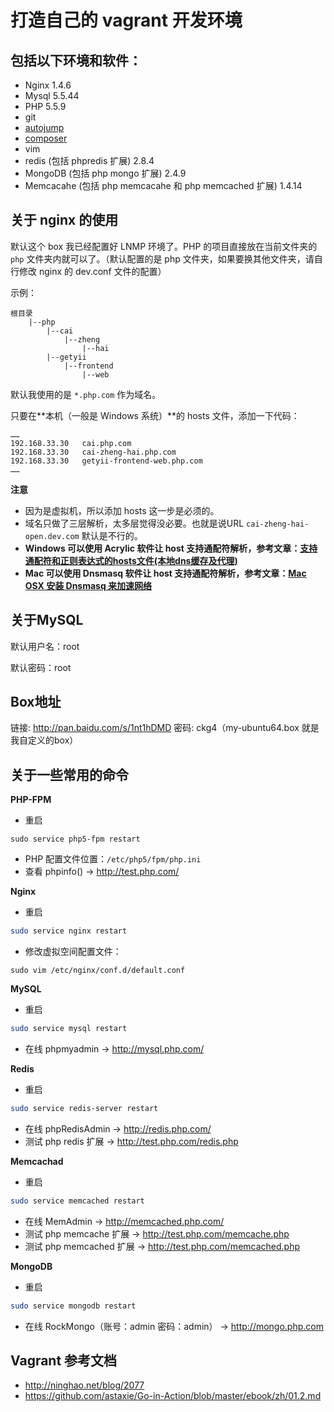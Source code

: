 打造自己的 vagrant 开发环境
================

## 包括以下环境和软件：

- Nginx 1.4.6
- Mysql 5.5.44
- PHP 5.5.9
- git
- [autojump](https://github.com/joelthelion/autojump)
- [composer](https://getcomposer.org)
- vim
- redis (包括 phpredis 扩展) 2.8.4
- MongoDB  (包括 php mongo 扩展) 2.4.9
- Memcacahe (包括 php memcacahe 和 php memcached 扩展) 1.4.14


## 关于 nginx 的使用

默认这个 box 我已经配置好 LNMP 环境了。PHP 的项目直接放在当前文件夹的 `php` 文件夹内就可以了。（默认配置的是 php 文件夹，如果要换其他文件夹，请自行修改 nginx 的 dev.conf 文件的配置）

示例：

```
根目录
	|--php
		|--cai
			|--zheng
				|--hai
		|--getyii
			|--frontend
				|--web
```

默认我使用的是 `*.php.com` 作为域名。

只要在**本机（一般是 Windows 系统）**的 hosts 文件，添加一下代码：

```
……
192.168.33.30	cai.php.com
192.168.33.30	cai-zheng-hai.php.com
192.168.33.30	getyii-frontend-web.php.com
……
```

**注意**
- 因为是虚拟机，所以添加 hosts 这一步是必须的。
- 域名只做了三层解析，太多层觉得没必要。也就是说URL `cai-zheng-hai-open.dev.com` 默认是不行的。
- **Windows 可以使用 Acrylic 软件让 host 支持通配符解析，参考文章：[支持通配符和正则表达式的hosts文件(本地dns缓存及代理)](http://grow.sinaapp.com/?p=1368)**
- **Mac 可以使用 Dnsmasq 软件让 host 支持通配符解析，参考文章：[Mac OSX 安装 Dnsmasq 来加速网络](http://www.shixf.com/wiki/os/macosx/dnsmasq)**



## 关于MySQL

默认用户名：root

默认密码：root


## Box地址

链接: http://pan.baidu.com/s/1nt1hDMD 密码: ckg4（my-ubuntu64.box 就是我自定义的box）

## 关于一些常用的命令

**PHP-FPM**

- 重启
```
sudo service php5-fpm restart
```
- PHP 配置文件位置：`/etc/php5/fpm/php.ini`
- 查看 phpinfo() -> http://test.php.com/

**Nginx**

- 重启
```sh
sudo service nginx restart
```

- 修改虚拟空间配置文件：
```
sudo vim /etc/nginx/conf.d/default.conf
```

**MySQL**

- 重启
```sh
sudo service mysql restart
```
- 在线 phpmyadmin -> http://mysql.php.com/

**Redis**

- 重启
```sh
sudo service redis-server restart
```
- 在线 phpRedisAdmin -> http://redis.php.com/
- 测试 php redis 扩展 -> http://test.php.com/redis.php

**Memcachad**

- 重启
```sh
sudo service memcached restart
```
- 在线 MemAdmin -> http://memcached.php.com/
- 测试 php memcache 扩展 -> http://test.php.com/memcache.php
- 测试 php memcached 扩展 -> http://test.php.com/memcached.php

**MongoDB**

- 重启
```sh
sudo service mongodb restart
```
- 在线 RockMongo（账号：admin 密码：admin） -> http://mongo.php.com

## Vagrant 参考文档

- <http://ninghao.net/blog/2077>
- <https://github.com/astaxie/Go-in-Action/blob/master/ebook/zh/01.2.md>
